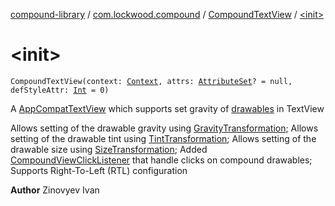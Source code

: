 [compound-library](../../index.md) / [com.lockwood.compound](../index.md) / [CompoundTextView](index.md) / [&lt;init&gt;](./-init-.md)

# &lt;init&gt;

`CompoundTextView(context: `[`Context`](https://developer.android.com/reference/android/content/Context.html)`, attrs: `[`AttributeSet`](https://developer.android.com/reference/android/util/AttributeSet.html)`? = null, defStyleAttr: `[`Int`](https://kotlinlang.org/api/latest/jvm/stdlib/kotlin/-int/index.html)` = 0)`

A [AppCompatTextView](#) which supports set gravity of [drawables](drawables.md) in TextView

Allows setting of the drawable gravity using [GravityTransformation](../../com.lockwood.compound.transofrmation/-gravity-transformation/index.md);
Allows setting of the drawable tint using [TintTransformation](../../com.lockwood.compound.transofrmation/-tint-transformation/index.md);
Allows setting of the drawable size using [SizeTransformation](../../com.lockwood.compound.transofrmation/-size-transformation/index.md);
Added [CompoundViewClickListener](../-compound-view-click-listener/index.md) that handle clicks on compound drawables;
Supports Right-To-Left (RTL) configuration

**Author**
Zinovyev Ivan

